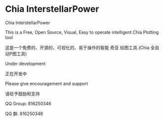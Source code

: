 # Chia InterstellarPower
Chia InterstellarPower 

This is a Free, Open Source, Visual, Easy to operate intelligent Chia Plotting tool

这是一个免费的、开源的、可视化的、易于操作的智能 奇亚 绘图工具.(Chia 全自动P图工具)

Under development

正在开发中

Please give encouragement and support

请给予鼓励和支持

QQ Group: 816250346

QQ 群: 816250346

